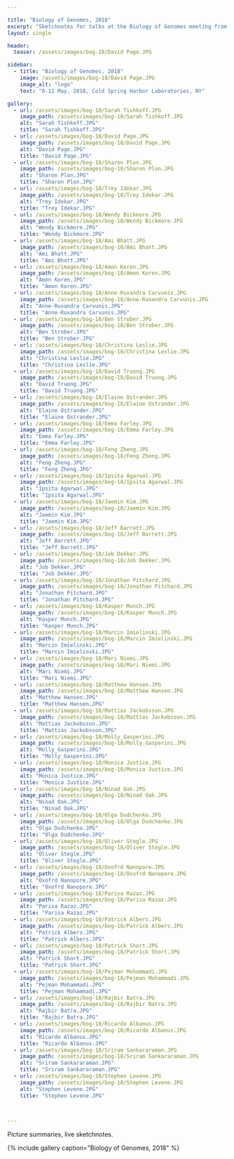 ```yaml
---

title: "Biology of Genomes, 2018"
excerpt: "Sketchnotes for talks at the Biology of Genomes meeting from May 8-12, 2018 at Cold Spring Harbor Laboratories, NY."
layout: single

header:
  teaser: /assets/images/bog-18/David Page.JPG

sidebar:
  - title: "Biology of Genomes, 2018"
    image: /assets/images/bog-18/David Page.JPG
    image_alt: "logo"
    text: "8-12 May, 2018, Cold Spring Harbor Laboratories, NY"

gallery:
  - url: /assets/images/bog-18/Sarah Tishkoff.JPG
    image_path: /assets/images/bog-18/Sarah Tishkoff.JPG
    alt: "Sarah Tishkoff.JPG"
    title: "Sarah Tishkoff.JPG"
  - url: /assets/images/bog-18/David Page.JPG
    image_path: /assets/images/bog-18/David Page.JPG
    alt: "David Page.JPG"
    title: "David Page.JPG"    
  - url: /assets/images/bog-18/Sharon Plon.JPG
    image_path: /assets/images/bog-18/Sharon Plon.JPG
    alt: "Sharon Plon.JPG"
    title: "Sharon Plon.JPG"
  - url: /assets/images/bog-18/Trey Idekar.JPG
    image_path: /assets/images/bog-18/Trey Idekar.JPG
    alt: "Trey Idekar.JPG"
    title: "Trey Idekar.JPG"
  - url: /assets/images/bog-18/Wendy Bickmore.JPG
    image_path: /assets/images/bog-18/Wendy Bickmore.JPG
    alt: "Wendy Bickmore.JPG"
    title: "Wendy Bickmore.JPG"
  - url: /assets/images/bog-18/Ami Bhatt.JPG
    image_path: /assets/images/bog-18/Ami Bhatt.JPG
    alt: "Ami Bhatt.JPG"
    title: "Ami Bhatt.JPG"
  - url: /assets/images/bog-18/Amon Koren.JPG
    image_path: /assets/images/bog-18/Amon Koren.JPG
    alt: "Amon Koren.JPG"
    title: "Amon Koren.JPG"
  - url: /assets/images/bog-18/Anne-Ruxandra Carvunis.JPG
    image_path: /assets/images/bog-18/Anne-Ruxandra Carvunis.JPG
    alt: "Anne-Ruxandra Carvunis.JPG"
    title: "Anne-Ruxandra Carvunis.JPG"
  - url: /assets/images/bog-18/Ben Strober.JPG
    image_path: /assets/images/bog-18/Ben Strober.JPG
    alt: "Ben Strober.JPG"
    title: "Ben Strober.JPG"
  - url: /assets/images/bog-18/Christina Leslie.JPG
    image_path: /assets/images/bog-18/Christina Leslie.JPG
    alt: "Christina Leslie.JPG"
    title: "Christina Leslie.JPG"
  - url: /assets/images/bog-18/David Truong.JPG
    image_path: /assets/images/bog-18/David Truong.JPG
    alt: "David Truong.JPG"
    title: "David Truong.JPG"
  - url: /assets/images/bog-18/Elaine Ostrander.JPG
    image_path: /assets/images/bog-18/Elaine Ostrander.JPG
    alt: "Elaine Ostrander.JPG"
    title: "Elaine Ostrander.JPG"
  - url: /assets/images/bog-18/Emma Farley.JPG
    image_path: /assets/images/bog-18/Emma Farley.JPG
    alt: "Emma Farley.JPG"
    title: "Emma Farley.JPG"
  - url: /assets/images/bog-18/Feng Zheng.JPG
    image_path: /assets/images/bog-18/Feng Zheng.JPG
    alt: "Feng Zheng.JPG"
    title: "Feng Zheng.JPG"
  - url: /assets/images/bog-18/Ipsita Agarwal.JPG
    image_path: /assets/images/bog-18/Ipsita Agarwal.JPG
    alt: "Ipsita Agarwal.JPG"
    title: "Ipsita Agarwal.JPG"
  - url: /assets/images/bog-18/Jaemin Kim.JPG
    image_path: /assets/images/bog-18/Jaemin Kim.JPG
    alt: "Jaemin Kim.JPG"
    title: "Jaemin Kim.JPG"
  - url: /assets/images/bog-18/Jeff Barrett.JPG
    image_path: /assets/images/bog-18/Jeff Barrett.JPG
    alt: "Jeff Barrett.JPG"
    title: "Jeff Barrett.JPG"
  - url: /assets/images/bog-18/Job Dekker.JPG
    image_path: /assets/images/bog-18/Job Dekker.JPG
    alt: "Job Dekker.JPG"
    title: "Job Dekker.JPG"
  - url: /assets/images/bog-18/Jonathan Pitchard.JPG
    image_path: /assets/images/bog-18/Jonathan Pitchard.JPG
    alt: "Jonathan Pitchard.JPG"
    title: "Jonathan Pitchard.JPG"
  - url: /assets/images/bog-18/Kasper Munch.JPG
    image_path: /assets/images/bog-18/Kasper Munch.JPG
    alt: "Kasper Munch.JPG"
    title: "Kasper Munch.JPG"
  - url: /assets/images/bog-18/Marcin Imielinski.JPG
    image_path: /assets/images/bog-18/Marcin Imielinski.JPG
    alt: "Marcin Imielinski.JPG"
    title: "Marcin Imielinski.JPG"
  - url: /assets/images/bog-18/Mari Niemi.JPG
    image_path: /assets/images/bog-18/Mari Niemi.JPG
    alt: "Mari Niemi.JPG"
    title: "Mari Niemi.JPG"
  - url: /assets/images/bog-18/Matthew Hansen.JPG
    image_path: /assets/images/bog-18/Matthew Hansen.JPG
    alt: "Matthew Hansen.JPG"
    title: "Matthew Hansen.JPG"
  - url: /assets/images/bog-18/Mattias Jackobsson.JPG
    image_path: /assets/images/bog-18/Mattias Jackobsson.JPG
    alt: "Mattias Jackobsson.JPG"
    title: "Mattias Jackobsson.JPG"
  - url: /assets/images/bog-18/Molly_Gasperini.JPG
    image_path: /assets/images/bog-18/Molly_Gasperini.JPG
    alt: "Molly_Gasperini.JPG"
    title: "Molly_Gasperini.JPG"
  - url: /assets/images/bog-18/Monica Justice.JPG
    image_path: /assets/images/bog-18/Monica Justice.JPG
    alt: "Monica Justice.JPG"
    title: "Monica Justice.JPG"
  - url: /assets/images/bog-18/Ninad Oak.JPG
    image_path: /assets/images/bog-18/Ninad Oak.JPG
    alt: "Ninad Oak.JPG"
    title: "Ninad Oak.JPG"
  - url: /assets/images/bog-18/Olga Dudchenko.JPG
    image_path: /assets/images/bog-18/Olga Dudchenko.JPG
    alt: "Olga Dudchenko.JPG"
    title: "Olga Dudchenko.JPG"
  - url: /assets/images/bog-18/Oliver Stegle.JPG
    image_path: /assets/images/bog-18/Oliver Stegle.JPG
    alt: "Oliver Stegle.JPG"
    title: "Oliver Stegle.JPG"
  - url: /assets/images/bog-18/Oxofrd Nanopore.JPG
    image_path: /assets/images/bog-18/Oxofrd Nanopore.JPG
    alt: "Oxofrd Nanopore.JPG"
    title: "Oxofrd Nanopore.JPG"
  - url: /assets/images/bog-18/Parisa Razaz.JPG
    image_path: /assets/images/bog-18/Parisa Razaz.JPG
    alt: "Parisa Razaz.JPG"
    title: "Parisa Razaz.JPG"
  - url: /assets/images/bog-18/Patrick Albers.JPG
    image_path: /assets/images/bog-18/Patrick Albers.JPG
    alt: "Patrick Albers.JPG"
    title: "Patrick Albers.JPG"
  - url: /assets/images/bog-18/Patrick Short.JPG
    image_path: /assets/images/bog-18/Patrick Short.JPG
    alt: "Patrick Short.JPG"
    title: "Patrick Short.JPG"
  - url: /assets/images/bog-18/Pejman Mohammadi.JPG
    image_path: /assets/images/bog-18/Pejman Mohammadi.JPG
    alt: "Pejman Mohammadi.JPG"
    title: "Pejman Mohammadi.JPG"
  - url: /assets/images/bog-18/Rajbir Batra.JPG
    image_path: /assets/images/bog-18/Rajbir Batra.JPG
    alt: "Rajbir Batra.JPG"
    title: "Rajbir Batra.JPG"
  - url: /assets/images/bog-18/Ricardo Albanus.JPG
    image_path: /assets/images/bog-18/Ricardo Albanus.JPG
    alt: "Ricardo Albanus.JPG"
    title: "Ricardo Albanus.JPG"
  - url: /assets/images/bog-18/Sriram Sankararaman.JPG
    image_path: /assets/images/bog-18/Sriram Sankararaman.JPG
    alt: "Sriram Sankararaman.JPG"
    title: "Sriram Sankararaman.JPG"
  - url: /assets/images/bog-18/Stephen Levene.JPG
    image_path: /assets/images/bog-18/Stephen Levene.JPG
    alt: "Stephen Levene.JPG"
    title: "Stephen Levene.JPG"
  


---
```


Picture summaries, live sketchnotes.

{% include gallery caption="Biology of Genomes, 2018" %}
